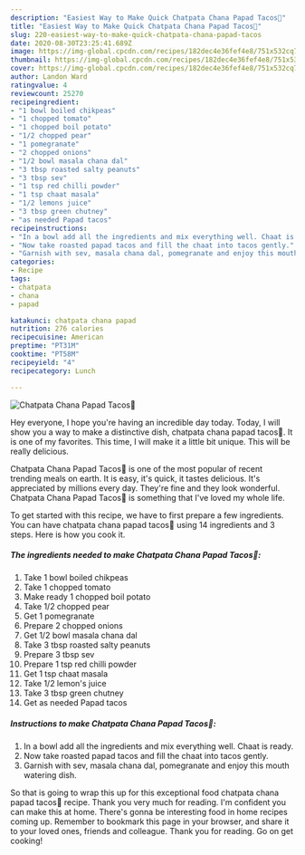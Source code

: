 ```yaml
---
description: "Easiest Way to Make Quick Chatpata Chana Papad Tacos🌮"
title: "Easiest Way to Make Quick Chatpata Chana Papad Tacos🌮"
slug: 220-easiest-way-to-make-quick-chatpata-chana-papad-tacos
date: 2020-08-30T23:25:41.689Z
image: https://img-global.cpcdn.com/recipes/182dec4e36fef4e8/751x532cq70/chatpata-chana-papad-tacos🌮-recipe-main-photo.jpg
thumbnail: https://img-global.cpcdn.com/recipes/182dec4e36fef4e8/751x532cq70/chatpata-chana-papad-tacos🌮-recipe-main-photo.jpg
cover: https://img-global.cpcdn.com/recipes/182dec4e36fef4e8/751x532cq70/chatpata-chana-papad-tacos🌮-recipe-main-photo.jpg
author: Landon Ward
ratingvalue: 4
reviewcount: 25270
recipeingredient:
- "1 bowl boiled chikpeas"
- "1 chopped tomato"
- "1 chopped boil potato"
- "1/2 chopped pear"
- "1 pomegranate"
- "2 chopped onions"
- "1/2 bowl masala chana dal"
- "3 tbsp roasted salty peanuts"
- "3 tbsp sev"
- "1 tsp red chilli powder"
- "1 tsp chaat masala"
- "1/2 lemons juice"
- "3 tbsp green chutney"
- "as needed Papad tacos"
recipeinstructions:
- "In a bowl add all the ingredients and mix everything well. Chaat is ready."
- "Now take roasted papad tacos and fill the chaat into tacos gently."
- "Garnish with sev, masala chana dal, pomegranate and enjoy this mouth watering dish."
categories:
- Recipe
tags:
- chatpata
- chana
- papad

katakunci: chatpata chana papad 
nutrition: 276 calories
recipecuisine: American
preptime: "PT31M"
cooktime: "PT58M"
recipeyield: "4"
recipecategory: Lunch

---
```



![Chatpata Chana Papad Tacos🌮](https://img-global.cpcdn.com/recipes/182dec4e36fef4e8/751x532cq70/chatpata-chana-papad-tacos🌮-recipe-main-photo.jpg)

Hey everyone, I hope you're having an incredible day today. Today, I will show you a way to make a distinctive dish, chatpata chana papad tacos🌮. It is one of my favorites. This time, I will make it a little bit unique. This will be really delicious.



Chatpata Chana Papad Tacos🌮 is one of the most popular of recent trending meals on earth. It is easy, it's quick, it tastes delicious. It's appreciated by millions every day. They're fine and they look wonderful. Chatpata Chana Papad Tacos🌮 is something that I've loved my whole life.


To get started with this recipe, we have to first prepare a few ingredients. You can have chatpata chana papad tacos🌮 using 14 ingredients and 3 steps. Here is how you cook it.

<!--inarticleads1-->

##### The ingredients needed to make Chatpata Chana Papad Tacos🌮:

1. Take 1 bowl boiled chikpeas
1. Take 1 chopped tomato
1. Make ready 1 chopped boil potato
1. Take 1/2 chopped pear
1. Get 1 pomegranate
1. Prepare 2 chopped onions
1. Get 1/2 bowl masala chana dal
1. Take 3 tbsp roasted salty peanuts
1. Prepare 3 tbsp sev
1. Prepare 1 tsp red chilli powder
1. Get 1 tsp chaat masala
1. Take 1/2 lemon&#39;s juice
1. Take 3 tbsp green chutney
1. Get as needed Papad tacos




<!--inarticleads2-->

##### Instructions to make Chatpata Chana Papad Tacos🌮:

1. In a bowl add all the ingredients and mix everything well. Chaat is ready.
1. Now take roasted papad tacos and fill the chaat into tacos gently.
1. Garnish with sev, masala chana dal, pomegranate and enjoy this mouth watering dish.




So that is going to wrap this up for this exceptional food chatpata chana papad tacos🌮 recipe. Thank you very much for reading. I'm confident you can make this at home. There's gonna be interesting food in home recipes coming up. Remember to bookmark this page in your browser, and share it to your loved ones, friends and colleague. Thank you for reading. Go on get cooking!
